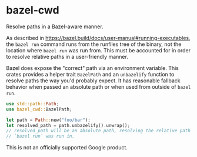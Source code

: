 # bazel-cwd

Resolve paths in a Bazel-aware manner.

As described in <https://bazel.build/docs/user-manual#running-executables>, the `bazel run` command
runs from the runfiles tree of the binary, not the location where `bazel run` was run from. This
must be accounted for in order to resolve relative paths in a user-friendly manner.

Bazel does expose the "correct" path via an environment variable. This crates provides a helper
trait `BazelPath` and an `unbazelify` function to resolve paths the way you'd probably expect. It
has reasonable fallback behavior when passed an absolute path or when used from outside of
`bazel run`.

```rust
use std::path::Path;
use bazel_cwd::BazelPath;

let path = Path::new("foo/bar");
let resolved_path = path.unbazelify().unwrap();
// resolved_path will be an absolute path, resolving the relative path against the directory
// `bazel run` was run in.
```

This is not an officially supported Google product.
